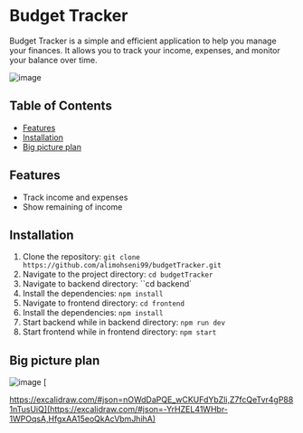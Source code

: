 # Budget Tracker

Budget Tracker is a simple and efficient application to help you manage your finances. It allows you to track your income, expenses, and monitor your balance over time.

![image](https://github.com/user-attachments/assets/64be303f-6d39-4129-9d1d-5693aece5931)


## Table of Contents

- [Features](#features)
- [Installation](#installation)
- [Big picture plan](#big-picture-plan)

## Features

- Track income and expenses
- Show remaining of income

## Installation

1. Clone the repository: `git clone https://github.com/alimohseni99/budgetTracker.git`
2. Navigate to the project directory: `cd budgetTracker`
3. Navigate to backend directory: ``cd backend`
4. Install the dependencies: `npm install`
5. Navigate to frontend directory: `cd frontend`
6. Install the dependencies: `npm install`
7. Start backend while in backend directory: `npm run dev`
8. Start frontend while in frontend directory: `npm start`

## Big picture plan
![image](https://github.com/user-attachments/assets/32c5d1f9-b8ce-4e6e-ab14-98161ea081d5)
[

https://excalidraw.com/#json=nOWdDaPQE_wCKUFdYbZli,Z7fcQeTvr4gP881nTusUiQ](https://excalidraw.com/#json=-YrHZEL41WHbr-1WPOqsA,HfgxAA15eoQkAcVbmJhihA)
